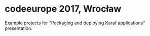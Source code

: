 # codeeurope 2017, Wrocław

Example projects for "Packaging and deploying Karaf applications" presentation.
